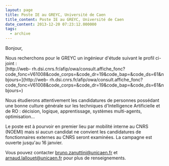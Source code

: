 ```yaml
---
layout: page
title: Poste IE au GREYC, Université de Caen
title_content: Poste IE au GREYC, Université de Caen
date_content: 2013-12-20 07:23:12.000000
tags:
  - archive
---
```

Bonjour,  
  
Nous recherchons pour le GREYC un ingénieur d'étude suivant le profil ci-joint
:  
[http://web-
rh.dsi.cnrs.fr/afip/owa/consult.affiche_fonc?code_fonc=V61008&code_corps=&code_dr=19&code_bap=&code_ds=61&nbjours=](http://web-
rh.dsi.cnrs.fr/afip/owa/consult.affiche_fonc?code_fonc=V61008&code_corps=&code_dr=19&code_bap=&code_ds=61&nbjours=)  
  
Nous étudierons attentivement les candidatures de personnes possédant une
bonne culture générale sur les techniques d'Intelligence Artificielle et de RO
: décision, logique, apprentissage, systèmes multi-agents, optimisation...  
  
Le poste est à pourvoir en premier lieu par mobilité interne au CNRS (NOEMI)
mais si aucun candidat ne convient les candidatures de fonctionnaires externes
au CNRS seront examinées. La campagne est ouverte jusqu'au 16 janvier.  
  
Vous pouvez contacter
[bruno.zanuttini@unicaen.fr](mailto:bruno.zanuttini@unicaen.fr) et
[arnaud.lallouet@unicaen.fr](mailto:arnaud.lallouet@unicaen.fr) pour plus de
renseignements.  

